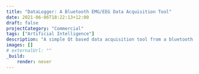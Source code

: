 ```yaml
---
title: "DataLogger: A Bluetooth EMG/EEG Data Acquisition Tool"
date: 2021-06-06T18:22:13+12:00
draft: false
projectCategory: "Commercial"
tags: ["Artificial Intelligence"]
description: "A simple Qt based data acquisition tool from a bluetooth device"
images: []
# externalUrl: ""
_build:
    render: never
---
```

